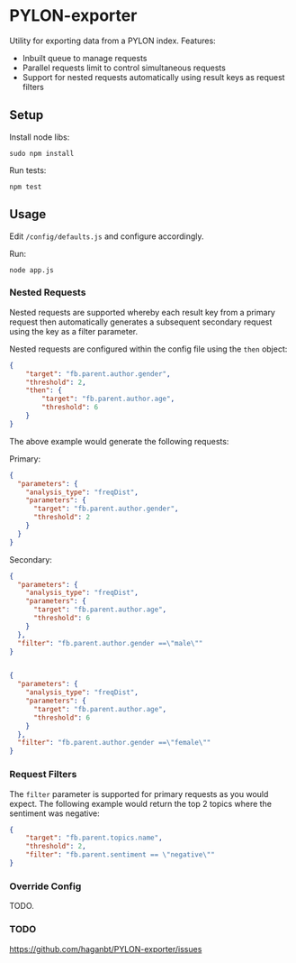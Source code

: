 # PYLON-exporter

Utility for exporting data from a PYLON index. Features:
 
 * Inbuilt queue to manage requests
 * Parallel requests limit to control simultaneous requests
 * Support for nested requests automatically using result keys as request filters 


## Setup

Install node libs:

```sudo npm install```

Run tests:

```npm test```


## Usage

Edit ```/config/defaults.js``` and configure accordingly.

Run:

```node app.js```

### Nested Requests

Nested requests are supported whereby each result key from a primary request then automatically generates
a subsequent secondary request using the key as a filter parameter.

Nested requests are configured within the config file using the ```then``` object:

```json
{
    "target": "fb.parent.author.gender",
    "threshold": 2,
    "then": {
        "target": "fb.parent.author.age",
        "threshold": 6
    }
}
```

The above example would generate the following requests:

Primary:

```json
{
  "parameters": {
    "analysis_type": "freqDist",
    "parameters": {
      "target": "fb.parent.author.gender",
      "threshold": 2
    }
  }
}
```

Secondary:

```json
{
  "parameters": {
    "analysis_type": "freqDist",
    "parameters": {
      "target": "fb.parent.author.age",
      "threshold": 6
    }
  },
  "filter": "fb.parent.author.gender ==\"male\""
}


{
  "parameters": {
    "analysis_type": "freqDist",
    "parameters": {
      "target": "fb.parent.author.age",
      "threshold": 6
    }
  },
  "filter": "fb.parent.author.gender ==\"female\""
}
```

### Request Filters

The ```filter``` parameter is supported for primary requests as you would expect. The following example would return
the top 2 topics where the sentiment was negative:

```json
{
    "target": "fb.parent.topics.name",
    "threshold": 2,
    "filter": "fb.parent.sentiment == \"negative\""
}
```

### Override Config

TODO.

### TODO

https://github.com/haganbt/PYLON-exporter/issues
